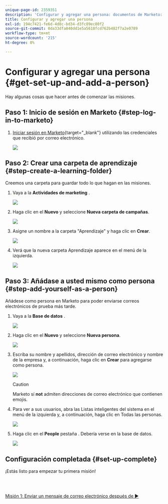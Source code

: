 ```yaml
---
unique-page-id: 2359351
description: 'Configurar y agregar una persona: documentos de Marketo: documentación del producto'
title: Configurar y agregar una persona
exl-id: 194c7421-fe6d-4d8c-bd34-d3fc89ec80f2
source-git-commit: 0da33dfa840dd1e5a5618fcd762b482f7a2e0789
workflow-type: tm+mt
source-wordcount: '215'
ht-degree: 0%

---
```


# Configurar y agregar una persona {#get-set-up-and-add-a-person}

Hay algunas cosas que hacer antes de comenzar las misiones.

## Paso 1: Inicio de sesión en Marketo {#step-log-in-to-marketo}

1. [Iniciar sesión en Marketo](https://app.marketo.com){target=&quot;_blank&quot;} utilizando las credenciales que recibió por correo electrónico.

   ![](assets/one.png)

## Paso 2: Crear una carpeta de aprendizaje {#step-create-a-learning-folder}

Creemos una carpeta para guardar todo lo que hagan en las misiones.

1. Vaya a la **Actividades de marketing** .

   ![](assets/two.png)

1. Haga clic en el **Nuevo** y seleccione **Nueva carpeta de campañas**.

   ![](assets/image2014-9-24-10-3a53-3a38.png)

1. Asigne un nombre a la carpeta &quot;Aprendizaje&quot; y haga clic en **Crear**.

   ![](assets/image2014-9-24-10-3a53-3a55.png)

1. Verá que la nueva carpeta Aprendizaje aparece en el menú de la izquierda.

   ![](assets/image2014-9-24-10-3a54-3a9.png)

## Paso 3: Añádase a usted mismo como persona {#step-add-yourself-as-a-person}

Añádese como persona en Marketo para poder enviarse correos electrónicos de prueba más tarde.

1. Vaya a la **Base de datos** .

   ![](assets/db.png)

1. Haga clic en el **Nuevo** y seleccione **Nueva persona**.

   ![](assets/seven.png)

1. Escriba su nombre y apellidos, dirección de correo electrónico y nombre de la empresa y, a continuación, haga clic en **Crear** para agregarse como persona.

   ![](assets/eight.png)

   >[!CAUTION]
   >
   >Marketo sí **not** admiten direcciones de correo electrónico que contienen emojis.

1. Para ver a sus usuarios, abra las Listas inteligentes del sistema en el menú de la izquierda y, a continuación, haga clic en Todas las personas.

   ![](assets/nine.png)

1. Haga clic en el **People** pestaña . Debería verse en la base de datos.

   ![](assets/ten.png)

## Configuración completada {#set-up-complete}

¡Estás listo para empezar tu primera misión!

<br> 

[Misión 1: Enviar un mensaje de correo electrónico después de ►](/help/marketo/getting-started/quick-wins/send-an-email.md)
